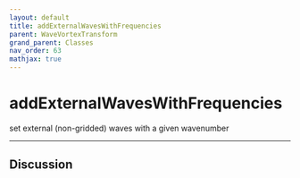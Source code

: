 ```yaml
---
layout: default
title: addExternalWavesWithFrequencies
parent: WaveVortexTransform
grand_parent: Classes
nav_order: 63
mathjax: true
---
```


#  addExternalWavesWithFrequencies

set external (non-gridded) waves with a given wavenumber


---

## Discussion

  
